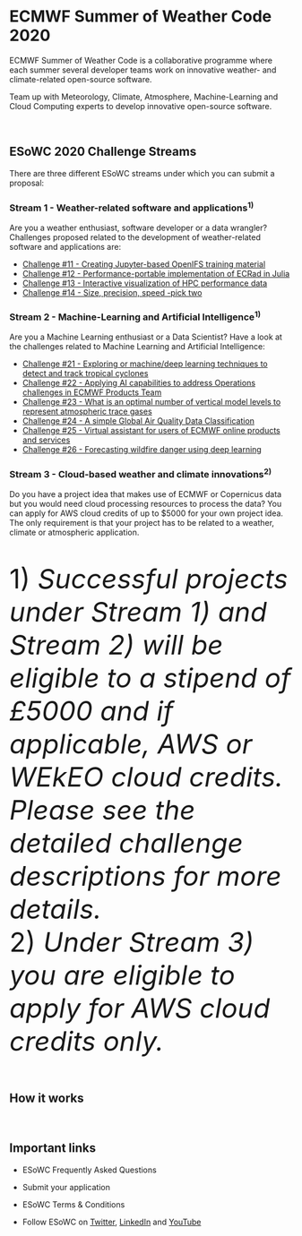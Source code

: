 # ECMWF Summer of Weather Code 2020

ECMWF Summer of Weather Code is a collaborative programme where each summer several developer teams work on innovative weather- and climate-related open-source software.

Team up with Meteorology, Climate, Atmosphere, Machine-Learning and Cloud Computing experts to develop innovative open-source software.

<br>

## ESoWC 2020 Challenge Streams
There are three different ESoWC streams under which you can submit a proposal: 


### Stream 1 - Weather-related software and applications<sup>1)</sup>
Are you a weather enthusiast, software developer or a data wrangler? Challenges proposed related to the development of weather-related software and applications are:


* [Challenge #11 - Creating Jupyter-based OpenIFS training material](https://github.com/esowc/challenges_2020/issues/1)
* [Challenge #12 - Performance-portable implementation of ECRad in Julia](https://github.com/esowc/challenges_2020/issues/2)
* [Challenge #13 - Interactive visualization of HPC performance data](https://github.com/esowc/challenges_2020/issues/3)
* [Challenge #14 - Size, precision, speed -pick two](https://github.com/esowc/challenges_2020/issues/4)



### Stream 2 - Machine-Learning and Artificial Intelligence<sup>1)</sup>
Are you a Machine Learning enthusiast or a Data Scientist? Have a look at the challenges related to Machine Learning and Artificial Intelligence:

* [Challenge #21 - Exploring or machine/deep learning techniques to detect and track tropical cyclones](https://github.com/esowc/challenges_2020/issues/5)
* [Challenge #22 - Applying AI capabilities to address Operations challenges in ECMWF Products Team](https://github.com/esowc/challenges_2020/issues/6)
* [Challenge #23 - What is an optimal number of vertical model levels to represent atmospheric trace gases](https://github.com/esowc/challenges_2020/issues/7)
* [Challenge #24 - A simple Global Air Quality Data Classification](https://github.com/esowc/challenges_2020/issues/8)
* [Challenge #25 - Virtual assistant for users of ECMWF online products and services](https://github.com/esowc/challenges_2020/issues/9)
* [Challenge #26 - Forecasting wildfire danger using deep learning](https://github.com/esowc/challenges_2020/issues/8)



### Stream 3 - Cloud-based weather and climate innovations<sup>2)</sup>
Do you have a project idea that makes use of ECMWF or Copernicus data but you would need cloud processing resources to process the data? You can apply for AWS cloud credits of up to $5000 for your own project idea. The only requirement is that your project has to be related to a weather, climate or atmospheric application.

<br>

<font size="8pt">1) *Successful projects under Stream 1) and Stream 2) will be eligible to a stipend of £5000 and if applicable, AWS or WEkEO cloud credits. Please see the detailed challenge descriptions for more details.*</font><br>
<font size="8pt">2) *Under Stream 3) you are eligible to apply for AWS cloud credits only.*</font>

<br>

## How it works




<br>

## Important links
* ESoWC Frequently Asked Questions
* Submit your application

* ESoWC Terms & Conditions
* Follow ESoWC on [Twitter](https://twitter.com/esowc_ecmwf), [LinkedIn](https://www.linkedin.com/showcase/ecmwf-summer-of-weather-code/) and [YouTube](https://www.youtube.com/channel/UCWLn6evyZ6tTktvUSTE1Xow)
